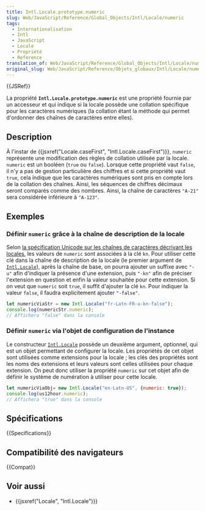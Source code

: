 ```yaml
---
title: Intl.Locale.prototype.numeric
slug: Web/JavaScript/Reference/Global_Objects/Intl/Locale/numeric
tags:
  - Internationalisation
  - Intl
  - JavaScript
  - Locale
  - Propriété
  - Reference
translation_of: Web/JavaScript/Reference/Global_Objects/Intl/Locale/numeric
original_slug: Web/JavaScript/Reference/Objets_globaux/Intl/Locale/numeric
---
```


{{JSRef}}

La propriété **`Intl.Locale.prototype.numeric`** est une propriété fournie par un accesseur et qui indique si la locale possède une collation spécifique pour les caractères numériques (la collation étant la méthode qui permet d'ordonner des chaînes de caractères entre elles).

## Description

À l'instar de {{jsxref("Locale.caseFirst", "Intl.Locale.caseFirst")}}, `numeric` représente une modification des règles de collation utilisée par la locale. `numeric` est un booléen (`true` ou `false`). Lorsque cette propriété vaut `false`, il n'y a pas de gestion particulière des chiffres et si cette propriété vaut `true`, cela indique que les caractères numériques sont pris en compte lors de la collation des chaînes. Ainsi, les séquences de chiffres décimaux seront comparés comme des nombres. Ainsi, la chaîne de caractères `"A-21"` sera considérée inférieure à `"A-123"`.

## Exemples

### Définir `numeric` grâce à la chaîne de description de la locale

Selon [la spécification Unicode sur les chaînes de caractères décrivant les locales](https://www.unicode.org/reports/tr35/), les valeurs de `numeric` sont associées à la clé `kn`. Pour utiliser cette clé dans la chaîne de description de la locale (le premier argument de [`Intl.Locale`](/fr/docs/Web/JavaScript/Reference/Objets_globaux/Locale)), après la chaîne de base, on pourra ajouter un suffixe avec `"-u"` afin d'indiquer la présence d'une extension, puis `"-kn"` afin de préciser l'extension en question et enfin la valeur souhaitée pour cette extension. Si on veut que `numeric` soit `true`, il suffit d'ajouter la clé `kn`. Pour indiquer la valeur `false`, il faudra explicitement ajouter `"-false"`.

```js
let numericViaStr = new Intl.Locale("fr-Latn-FR-u-kn-false");
console.log(numericStr.numeric);
// Affichera "false" dans la console
```

### Définir `numeric` via l'objet de configuration de l'instance

Le constructeur [`Intl.Locale`](/fr/docs/Web/JavaScript/Reference/Objets_globaux/Locale) possède un deuxième argument, optionnel, qui est un objet permettant de configurer la locale. Les propriétés de cet objet sont utilisées comme extensions pour la locale ; les clés des propriétés sont les noms des extensions et leurs valeurs sont celles utilisées pour chaque extension. On peut donc utiliser la propriété `numeric` sur cet objet afin de définir le système de numération à utiliser pour cette locale.

```js
let numericViaObj= new Intl.Locale("en-Latn-US", {numeric: true});
console.log(us12hour.numeric);
// Affichera "true" dans la console
```

## Spécifications

{{Specifications}}

## Compatibilité des navigateurs

{{Compat}}

## Voir aussi

- {{jsxref("Locale", "Intl.Locale")}}
